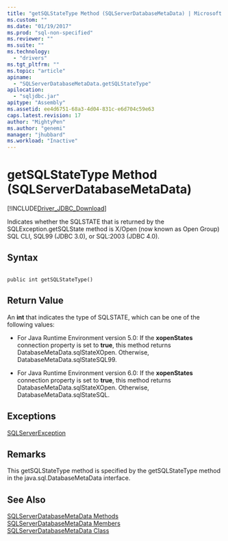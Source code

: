 ```yaml
---
title: "getSQLStateType Method (SQLServerDatabaseMetaData) | Microsoft Docs"
ms.custom: ""
ms.date: "01/19/2017"
ms.prod: "sql-non-specified"
ms.reviewer: ""
ms.suite: ""
ms.technology: 
  - "drivers"
ms.tgt_pltfrm: ""
ms.topic: "article"
apiname: 
  - "SQLServerDatabaseMetaData.getSQLStateType"
apilocation: 
  - "sqljdbc.jar"
apitype: "Assembly"
ms.assetid: ee4d6751-68a3-4d04-831c-e6d704c59e63
caps.latest.revision: 17
author: "MightyPen"
ms.author: "genemi"
manager: "jhubbard"
ms.workload: "Inactive"
---
```

# getSQLStateType Method (SQLServerDatabaseMetaData)
[!INCLUDE[Driver_JDBC_Download](../../../includes/driver_jdbc_download.md)]

  Indicates whether the SQLSTATE that is returned by the SQLException.getSQLState method is X/Open (now known as Open Group) SQL CLI, SQL99 (JDBC 3.0), or SQL:2003 (JDBC 4.0).  
  
## Syntax  
  
```  
  
public int getSQLStateType()  
```  
  
## Return Value  
 An **int** that indicates the type of SQLSTATE, which can be one of the following values:  
  
-   For Java Runtime Environment version 5.0: If the **xopenStates** connection property is set to **true**, this method returns DatabaseMetaData.sqlStateXOpen. Otherwise, DatabaseMetaData.sqlStateSQL99.  
  
-   For Java Runtime Environment version 6.0: If the **xopenStates** connection property is set to **true**, this method returns DatabaseMetaData.sqlStateXOpen. Otherwise, DatabaseMetaData.sqlStateSQL.  
  
## Exceptions  
 [SQLServerException](../../../connect/jdbc/reference/sqlserverexception-class.md)  
  
## Remarks  
 This getSQLStateType method is specified by the getSQLStateType method in the java.sql.DatabaseMetaData interface.  
  
## See Also  
 [SQLServerDatabaseMetaData Methods](../../../connect/jdbc/reference/sqlserverdatabasemetadata-methods.md)   
 [SQLServerDatabaseMetaData Members](../../../connect/jdbc/reference/sqlserverdatabasemetadata-members.md)   
 [SQLServerDatabaseMetaData Class](../../../connect/jdbc/reference/sqlserverdatabasemetadata-class.md)  
  
  
